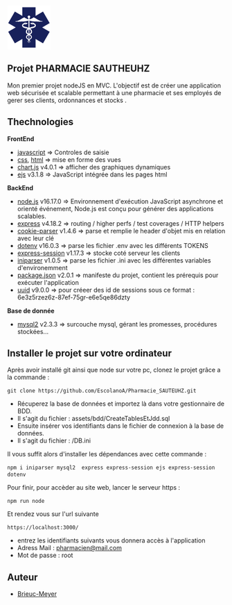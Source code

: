 <img src="/assets/img/Logoheadertransparent.svg" alt="Logo Pharmacie Sautheuhz" width="100px"/>

## Projet PHARMACIE SAUTHEUHZ
Mon premier projet nodeJS en MVC. 
L'objectif est de créer une application web sécurisée et scalable permettant à une pharmacie et ses employés de gerer ses clients, ordonnances et stocks .

## Thechnologies 
**FrontEnd**    
- [javascript](https://developer.mozilla.org/fr/docs/Web/JavaScript) => Controles de saisie
- [css](https://developer.mozilla.org/fr/docs/Web/CSS), [html](https://developer.mozilla.org/fr/docs/Web/HTML) => mise en forme des vues 
- [chart.js](https://www.chartjs.org/) v4.0.1 => afficher des graphiques dynamiques
- [ejs](https://ejs.co/#:~:text=GET%20STARTED-,What%20is%20EJS%3F,-What%20is%20the) v3.1.8 => JavaScript intégrée dans les pages html

**BackEnd**   
- [node.js](https://nodejs.org/fr/about/#a-propos-de-node-js) v16.17.0 => Environnement d'exécution JavaScript asynchrone et orienté événement, Node.js est conçu pour générer des applications scalables.
- [express](https://expressjs.com/fr/guide/routing.html) v4.18.2 => routing / higher perfs / test coverages / HTTP helpers
- [cookie-parser](https://expressjs.com/en/resources/middleware/cookie-parser.html) v1.4.6 => parse et remplie le header d'objet mis en relation avec leur clé
- [dotenv](https://www.npmjs.com/package/dotenv#:~:text=logic%20in%20JavaScript.-,dotenv,-Dotenv%20is%20a) v16.0.3 => parse les fichier .env avec les différents TOKENS
- [express-session](https://www.npmjs.com/package/express-session) v1.17.3 => stocke coté serveur les clients
- [iniparser](https://www.npmjs.com/package/iniparser) v1.0.5 => parse les fichier .ini avec les différentes variables d'environemment 
- [package.json](https://docs.npmjs.com/cli/v9/configuring-npm/package-json) v2.0.1 => manifeste du projet, contient les prérequis pour exécuter l'application
- [uuid](https://www.npmjs.com/package/uuid)  v9.0.0 => pour créeer des id de sessions sous ce format : 6e3z5rzez6z-87ef-75gr-e6e5qe86dzty

**Base de donnée**  
- [mysql2](https://www.npmjs.com/package/mysql2) v2.3.3 => surcouche mysql, gérant les promesses, procédures stockées...


## Installer le projet sur votre ordinateur

Après avoir installé git ainsi que node sur votre pc, clonez le projet grâce a la commande : 
```
git clone https://github.com/EscolanoA/Pharmacie_SAUTEUHZ.git
```

- Récuperez la base de données et importez là dans votre gestionnaire de BDD.  
- Il s'agit du fichier : assets/bdd/CreateTablesEtJdd.sql
- Ensuite insérer vos identifiants dans le fichier de connexion à la base de données.
- Il s'agit du fichier : /DB.ini

Il vous suffit alors d'installer les dépendances avec cette commande : 
```
npm i iniparser mysql2  express express-session ejs express-session dotenv 
```
Pour finir, pour accèder au site web, lancer le serveur https : 
``` 
npm run node
```
Et rendez vous sur l'url suivante
``` 
https://localhost:3000/
```
- entrez les identifiants suivants vous donnera accès à l'application
- Adress Mail : pharmacien@mail.com 
- Mot de passe : root

## Auteur
- [Brieuc-Meyer](https://github.com/Brieuc-Meyer)
